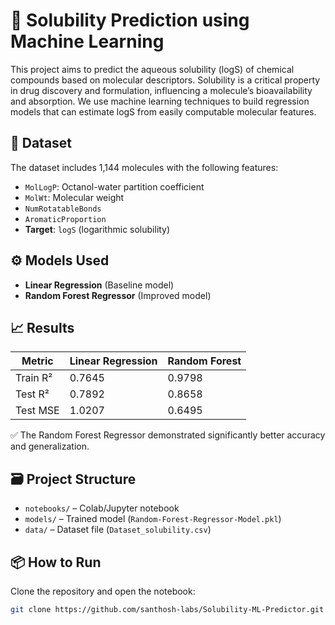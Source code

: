 # 🧪 Solubility Prediction using Machine Learning

This project aims to predict the aqueous solubility (logS) of chemical compounds based on molecular descriptors. Solubility is a critical property in drug discovery and formulation, influencing a molecule’s bioavailability and absorption. We use machine learning techniques to build regression models that can estimate logS from easily computable molecular features.

## 🔬 Dataset

The dataset includes 1,144 molecules with the following features:
- `MolLogP`: Octanol-water partition coefficient
- `MolWt`: Molecular weight
- `NumRotatableBonds`
- `AromaticProportion`
- **Target**: `logS` (logarithmic solubility)

## ⚙️ Models Used

- **Linear Regression** (Baseline model)
- **Random Forest Regressor** (Improved model)

## 📈 Results

| Metric     | Linear Regression | Random Forest |
|------------|-------------------|---------------|
| Train R²   | 0.7645            | 0.9798        |
| Test R²    | 0.7892            | 0.8658        |
| Test MSE   | 1.0207            | 0.6495        |

✅ The Random Forest Regressor demonstrated significantly better accuracy and generalization.

## 🗃️ Project Structure

- `notebooks/` – Colab/Jupyter notebook
- `models/` – Trained model (`Random-Forest-Regressor-Model.pkl`)
- `data/` – Dataset file (`Dataset_solubility.csv`)

## 📦 How to Run

Clone the repository and open the notebook:
```bash
git clone https://github.com/santhosh-labs/Solubility-ML-Predictor.git
